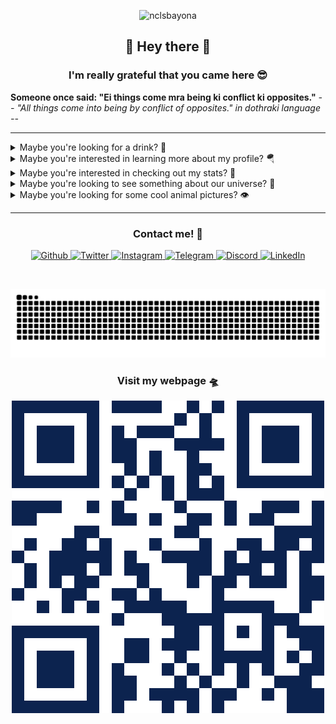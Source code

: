 <p align="center">

  <img src="https://socialify.git.ci/nclsbayona/nclsbayona/image?description=1&descriptionEditable=Come%20check%20my%20profile!&font=Bitter&pattern=Signal&theme=Dark" alt="nclsbayona" width="640" height="320" />

</p>

<h2 align="center">👋 Hey there 👋</h2>

<h3 align="center">I'm really grateful that you came here 😎</h3>

<!--p  align="center">
<img src="logo.png" alt="Logo" width="480">
</p-->



<p align="center">

  <strong align="center">Someone once said: &quot;Ei things come mra being ki conflict ki opposites.&quot;</strong>
  <i>-- &quot;All things come into being by conflict of opposites.&quot; in dothraki language --</i>

</p>

----

<details>
<summary>Maybe you're looking for a drink? 🍹</summary>
<br />
<h4 align="center">Stone Sour</h4>
<p align="center">

<img src="https://www.thecocktaildb.com/images/media/drink/vruvtp1472719895.jpg" alt="Drink image" />

</p>
 
<h5 align="center">Alcoholic - Ordinary Drink</h5>

<h5 align="center">Neccesary ingredients</h5>
<table align="center">
<tr>
<td>
<table frame="box" rules="cols">
    <thead>
        <tr>
            <th style="padding-left: 1em; padding-right: 1em; text-align: center">Ingredient</th>
            <th style="padding-left: 1em; padding-right: 1em; text-align: center">Measure</th>
        </tr>
    </thead>
    <tbody>
        <tr>
            <td style="padding-left: 1em; padding-right: 1em; text-align: center; vertical-align: top">Apricot brandy</td>
            <td style="padding-left: 1em; padding-right: 1em; text-align: center; vertical-align: top">1 oz </td>
        </tr>
        <tr>
            <td style="padding-left: 1em; padding-right: 1em; text-align: center; vertical-align: top">Orange juice</td>
            <td style="padding-left: 1em; padding-right: 1em; text-align: center; vertical-align: top">1 oz </td>
        </tr>
        <tr>
            <td style="padding-left: 1em; padding-right: 1em; text-align: center; vertical-align: top">Sweet and sour</td>
            <td style="padding-left: 1em; padding-right: 1em; text-align: center; vertical-align: top">1 oz </td>
        </tr>
    </tbody>
</table>
</td>
</tr>
</table>



<p align="center">
Shake all ingredients with ice, strain into a chilled whiskey sour glass, and serve.
</p>

----

</details>

<details>
<summary>Maybe you're interested in learning more about my profile? 🪂</summary>
<br />
<h5 align="center">👀 Visitor count</h5>
<p align="center">

<img src="https://profile-counter.glitch.me/nclsbayona/count.svg"/>

</p>
<p align="center">

<img src="https://img.shields.io/github/followers/nclsbayona?color=003153&logo=github&style=for-the-badge"/>
<img src="https://img.shields.io/github/last-commit/nclsbayona/nclsbayona?color=003153&logo=github&style=for-the-badge&label=Latest%20Profile%20Commit">

</p>
<p align="center">

<img src="https://github-profile-trophy.vercel.app/?username=nclsbayona&theme=dracula&no-frame=false&margin-w=5&margin-h=5&no-bg=true&column=4">

</p>

----

</details>
<details>
<summary>Maybe you're interested in checking out my stats? 🐣</summary>
<br />
<h4 align="center">General GitHub Stats 🌀</h4>

<p align="center">

<!--h5>😃 General Overview</h5-->
<img src="https://github-readme-stats.vercel.app/api?username=nclsbayona&show_icons=true&count_private=true&include_all_commits=true&locale=en&theme=tokyonight" width="260">

<!--h5>Life-Time Stats Overview 😃</h5-->
<img src="https://github-readme-streak-stats.herokuapp.com/?user=nclsbayona&theme=algolia" width="260">

</p>

<br />

<h4 align="center">🤖 Programming Languages Stats</h4>

<p align="center">

<!--h5>Most Used Languages Stats 💾</h5-->
<img src="https://github-readme-stats.vercel.app/api/top-langs/?username=nclsbayona&show_icons=true&locale=en&langs_count=5&theme=tokyonight">

</p>

<br />

<h4 align="center">⌚General Weekly-Stats</h4>
<table align="center">
<tr>
<td>
<table frame="box" rules="cols">
    <thead>
        <tr>
            <th style="padding-left: 1em; padding-right: 1em; text-align: center">Language name</th>
            <th style="padding-left: 1em; padding-right: 1em; text-align: center">Time spent</th>
        </tr>
    </thead>
    <tbody>
    </tbody>
</table>
</td>
<td>
<table frame="box" rules="cols">
    <thead>
        <tr>
            <th style="padding-left: 1em; padding-right: 1em; text-align: center">OS name</th>
            <th style="padding-left: 1em; padding-right: 1em; text-align: center">Time spent</th>
        </tr>
    </thead>
    <tbody>
    </tbody>
</table>
</td>
</tr>
</table>

----
</details>

<details>
<summary>Maybe you're looking to see something about our universe? 🔭</summary>

<br />
<h4 align="center">Dragon Aurora over Iceland - ©️ Jingyi Zhang &amp; Wang Zheng @ 2024-01-14</h4>
<p align="center">

<img src="https://apod.nasa.gov/apod/image/2401/DragonAurora_Zhang_960.jpg" alt="Dragon Aurora over Iceland image" />

</p>
 
<h5 align="center">Have you ever seen a dragon in the sky? Although real flying dragons don't exist, a huge dragon-shaped aurora developed in the sky over Iceland in 2019.  The aurora was caused by a hole in the Sun's corona that expelled charged particles into a solar wind that followed a changing interplanetary magnetic field to Earth's magnetosphere.  As some of those particles then struck Earth's atmosphere, they excited atoms which subsequently emitted light: aurora. This iconic display was so enthralling that the photographer's mother ran out to see it and was captured in the foreground.  Our active Sun continues to show an unusually high number of prominences, filaments, sunspots, and large active regions as solar maximum approaches in 2025.</h5>

----

</details>

<details>
<summary>Maybe you're looking for some cool animal pictures? 👁️</summary>

<br />
<table align="center">
<tr>
<td>
<img src="https://cdn.animality.xyz/dog/6.png" width="180"/>
</td>
<td>
<img src="https://cdn.animality.xyz/duck/3.png" width="180"/>
</td>
<td>
<img src="https://cdn.animality.xyz/fox/15.png" width="180"/>
</td>
</tr>
<tr>
<td>
<img src="https://cdn.animality.xyz/cat/25.png" width="180"/>
</td>
<td>
<img src="https://cdn.animality.xyz/bird/6.png" width="180"/>
</td>
<td>
<img src="https://cdn.animality.xyz/panda/10.png" width="180"/>
</td>
</tr>
<tr>
<td>
<img src="https://cdn.animality.xyz/redpanda/18.png" width="180"/>
</td>
<td>
<img src="https://cdn.animality.xyz/koala/1.png" width="180"/>
</td>
<td>
<img src="https://cdn.animality.xyz/whale/3.png" width="180"/>
</td>
</tr>
<tr>
<td>
<img src="https://cdn.animality.xyz/dolphin/4.png" width="180"/>
</td>
<td>
<img src="https://cdn.animality.xyz/kangaroo/0.png" width="180"/>
</td>
<td>
<img src="https://cdn.animality.xyz/rabbit/2.png" width="180"/>
</td>
</tr>
<tr>
<td>
<img src="https://cdn.animality.xyz/lion/22.png" width="180"/>
</td>
<td>
<img src="https://cdn.animality.xyz/bear/23.png" width="180"/>
</td>
<td>
<img src="https://cdn.animality.xyz/frog/0.png" width="180"/>
</td>
</tr>
<tr>
<td>
<img src="https://cdn.animality.xyz/penguin/11.png" width="180"/>
</td>
<td>
<img src="https://cdn.animality.xyz/axolotl/8.png" width="180"/>
</td>
<td>
<img src="https://cdn.animality.xyz/capybara/16.png" width="180"/>
</td>
</tr>
<tr>
<td>
<img src="https://cdn.animality.xyz/hedgehog/18.png" width="180"/>
</td>
<td>
<img src="https://cdn.animality.xyz/turtle/0.png" width="180"/>
</td>
<td>
<img src="https://cdn.animality.xyz/narwhal/0.png" width="180"/>
</td>
</tr>
<tr>
<td>
<img src="https://cdn.animality.xyz/squirrel/6.png" width="180"/>
</td>
<td>
<img src="https://cdn.animality.xyz/fish/5.png" width="180"/>
</td>
<td>
<img src="https://cdn.animality.xyz/horse/1.png" width="180"/>
</td>
</tr>
</table>

----

</details>

----

<h3 align="center">Contact me! 📇</h3>

<p align="center">
<a href="https://github.com/nclsbayona" target="_blank">
 <img alt="Github" src="https://img.shields.io/badge/GitHub-%2312180E.svg?&style=for-the-badge&logo=Github&logoColor=white">
</a>
<a href="https://twitter.com/nclsbayona" target="_blank">
 <img alt="Twitter" src="https://img.shields.io/badge/twitter-%231DA1F2.svg?&style=for-the-badge&logo=twitter&logoColor=white">
</a>
<a href="https://instagram.com/nclsbayona" target="_blank">
 <img alt="Instagram" src="https://img.shields.io/badge/-INSTAGRAM-critical?&style=for-the-badge&logo=instagram&logoColor=white">
</a>
<a href="https://t.me/nclsbayona" target="_blank">
 <img alt="Telegram" src="https://img.shields.io/badge/-TELEGRAM-blue?&style=for-the-badge&logo=telegram&logoColor=white">
</a>
<a href="https://www.discord.com/channels/@nclsbayona#6681" target="_blank">
 <img alt="Discord" src="https://img.shields.io/badge/-DISCORD-darkblue?&style=for-the-badge&logo=discord&logoColor=white">
</a>
<a href="https://www.linkedin.com/in/nclsbayona" target="_blank">
 <img alt="LinkedIn" src="https://img.shields.io/badge/-LINKEDIN-lightblue?&style=for-the-badge&logo=linkedin&logoColor=white">
</a>

</p>

<br />


<p align="center">

<img src="https://raw.githubusercontent.com/nclsbayona/Daily.dev-devcard-books/output/github-contribution-grid-snake-sissa.svg">

</p>

<h3 align="center">Visit my webpage 🛸</h3>

<p align="center">

<a href="https://nclsbayona.github.io" target="_blank">
 <img src="QR.png">
</a>

</p>
